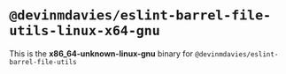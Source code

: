 # `@devinmdavies/eslint-barrel-file-utils-linux-x64-gnu`

This is the **x86_64-unknown-linux-gnu** binary for `@devinmdavies/eslint-barrel-file-utils`
